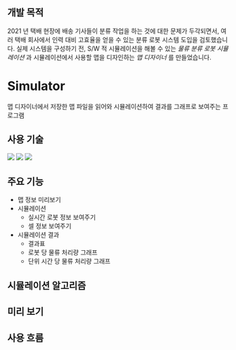 ## 개발 목적
2021 년 택배 현장에 배송 기사들이 분류 작업을 하는 것에 대한 문제가 두각되면서, 여러 택배 회사에서 인력 대비 고효율을 얻을 수 있는 분류 로봇 시스템 도입을 검토했습니다. 
실제 시스템을 구성하기 전, S/W 적 시뮬레이션을 해볼 수 있는 _물류 분류 로봇 시뮬레이션_ 과 시뮬레이션에서 사용할 맵을 디자인하는 _맵 디자이너_ 를 만들었습니다.

# Simulator
맵 디자이너에서 저장한 맵 파일을 읽어와 시뮬레이션하여 결과를 그래프로 보여주는 프로그램
## 사용 기술
<img src="https://img.shields.io/badge/python-3776AB?style=for-the-badge&logo=python&logoColor=white"> <img src="https://img.shields.io/badge/mysql-4479A1?style=for-the-badge&logo=mysql&logoColor=white"> <img src="https://img.shields.io/badge/mariaDB-003545?style=for-the-badge&logo=mariaDB&logoColor=white">
## 주요 기능
- 맵 정보 미리보기
- 시뮬레이션
  - 실시간 로봇 정보 보여주기
  - 셀 정보 보여주기
- 시뮬레이션 결과
  - 결과표
  - 로봇 당 물류 처리량 그래프
  - 단위 시간 당 물류 처리량 그래프

## 시뮬레이션 알고리즘

## 미리 보기

## 사용 흐름
